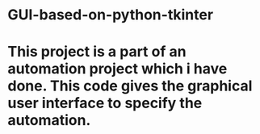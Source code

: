 # GUI-based-on-python-tkinter
# This project is a part of an automation project which i have done. This code gives the graphical user interface to specify the automation.
